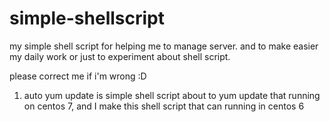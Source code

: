 # simple-shellscript

my simple shell script for helping me to manage server. and to make easier my daily work or just to experiment about shell script.

please correct me if i'm wrong :D

1. auto yum update is simple shell script about to yum update that running on centos 7, and I make this shell script that can running in centos 6
